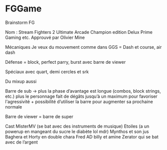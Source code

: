 # FGGame
Brainstorm FG

Nom : Stream Fighters 2 Ultimate Arcade Champion edition Delux Prime Gaming etc. Approuvé par Olivier Mine

Mécaniques
Je veux du mouvement comme dans GGS = Dash et course, air dash

Défense = block, perfect parry, burst avec barre de viewer

Spéciaux avec quart, demi cercles et srk

Du mixup aussi

Barre de sub -> plus la phase d’avantage est longue (combos, block strings, etc.) plus le personnage fait de dégâts jusqu’à un maximum pour favoriser l'agressivité + possibilité d’utiliser la barre pour augmenter sa prochaine normale

Barre de viewer = barre de super


Cast
MisterMV (se bat avec des instruments de musique)
Etoiles (a un powerup en mangeant du sucre le diabète lol mdr)
Mynthos et son jus
Baghera et Horty en double chara 
Fred
AD
billy et amine 
Zerator qui se bat avec de l’argent

